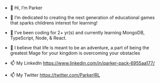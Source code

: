 - 👋 Hi, I’m Parker

- 👀 I’m dedicated to creating the next generation of educational games that sparks childrens interest for learning!
- 🌱 I’ve been coding for 2+ yr(s) and currently learning MongoDB, TypeScript, Node, & React.

- 🌱 I believe that life is meant to be an adventure, a part of being the greatest Mage for your kingdom is overcoming your obstacles


- 📫 My LinkedIn https://www.linkedin.com/in/parker-pack-6955aa177/
- 📫 My Twitter https://twitter.com/ParkerIRL

